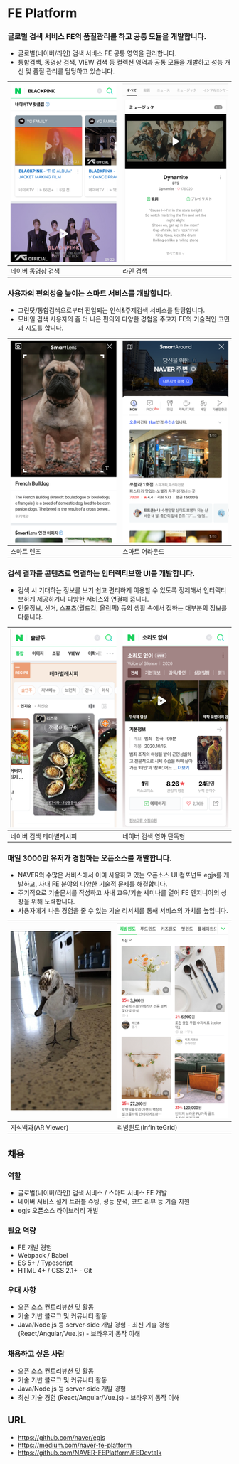 # FE Platform

### 글로벌 검색 서비스 FE의 품질관리를 하고 공통 모듈을 개발합니다.

- 글로벌(네이버/라인) 검색 서비스 FE 공통 영역을 관리합니다.
- 통합검색, 동영상 검색, VIEW 검색 등 컬렉션 영역과 공통 모듈을 개발하고 성능 개선 및 품질 관리를 담당하고 있습니다.


| ![img](./assets/feplatform/feplatform-네이버-검색결과.png) | ![img](./assets/feplatform/feplatform-라인-검색결과.png) |
| -- | -- |
| 네이버 동영상 검색 | 라인 검색 |


### 사용자의 편의성을 높이는 스마트 서비스를 개발합니다.

- 그린닷/통합검색으로부터 진입되는 인식&주제검색 서비스를 담당합니다.
- 모바일 검색 사용자의 좀 더 나은 편의와 다양한 경험을 주고자 FE의 기술적인 고민과 시도를 합니다.

| ![img](./assets/feplatform/feplatform-스마트렌즈.png) | ![img](./assets/feplatform/feplatform-스마트어라운드.png) |
| -- | -- |
| 스마트 렌즈 | 스마트 어라운드 |

### 검색 결과를 콘텐츠로 연결하는 인터랙티브한 UI를 개발합니다.


- 검색 시 기대하는 정보를 보기 쉽고 편리하게 이용할 수 있도록 정제해서 인터랙티브하게 제공하거나 다양한 서비스와 연결해 줍니다.
- 인물정보, 선거, 스포츠(월드컵, 올림픽) 등의 생활 속에서 접하는 대부분의 정보를 다룹니다.

| ![img](./assets/feplatform/feplatform-컨검-테마별레시피.png) | ![img](./assets/feplatform/feplatform-컨검-영화단독형.png) |
| -- | -- |
| 네이버 검색 테마별레시피 | 네이버 검색 영화 단독형 |


### 매일 3000만 유저가 경험하는 오픈소스를 개발합니다.
- NAVER의 수많은 서비스에서 이미 사용하고 있는 오픈소스 UI 컴포넌트 egjs를 개발하고, 사내 FE 분야의 다양한 기술적 문제를 해결합니다.
- 주기적으로 기술문서를 작성하고 사내 교육/기술 세미나를 열어 FE 엔지니어의 성장을 위해 노력합니다.
- 사용자에게 나은 경험을 줄 수 있는 기술 리서치를 통해 서비스의 가치를 높입니다.


| ![img](./assets/feplatform/feplatform-ar.jpg) | ![img](./assets/feplatform/feplatform-리빙윈도.png) |
| -- | -- |
| 지식백과(AR Viewer) | 리빙윈도(InfiniteGrid) |


## 채용
### 역할

- 글로벌(네이버/라인) 검색 서비스 / 스마트 서비스 FE 개발
- 네이버 서비스 설계 트러블 슈팅, 성능 분석, 코드 리뷰 등 기술 지원
- egjs 오픈소스 라이브러리 개발

### 필요 역량
- FE 개발 경험
- Webpack / Babel
- ES 5+ / Typescript
- HTML 4+ / CSS 2.1+ - Git

### 우대 사항
- 오픈 소스 컨트리뷰션 및 활동
- 기술 기반 블로그 및 커뮤니티 활동
- Java/Node.js 등 server-side 개발 경험 - 최신 기술 경험 (React/Angular/Vue.js) - 브라우저 동작 이해

### 채용하고 싶은 사람
- 오픈 소스 컨트리뷰션 및 활동
- 기술 기반 블로그 및 커뮤니티 활동
- Java/Node.js 등 server-side 개발 경험
- 최신 기술 경험 (React/Angular/Vue.js) - 브라우저 동작 이해

## URL
- https://github.com/naver/egjs
- https://medium.com/naver-fe-platform
- https://github.com/NAVER-FEPlatform/FEDevtalk